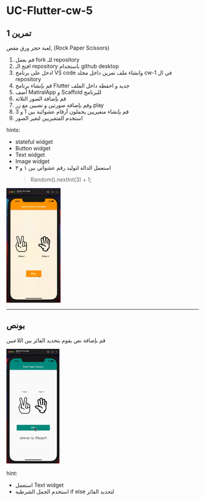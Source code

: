# UC-Flutter-cw-5

## تمرين 1

لعبة حجر ورق مقص, (Rock Paper Scissors)

1. قم بعمل fork للـ repository
2. افتح الـ repository باستخدام github desktop
3. ادخل على برنامج VS code وانشاء ملف تمرين داخل مجلد cw-1 في ال repository
4. قم بإنشاء برنامج Flutter جديد و احفظه داخل الملف
5. أضف MatiralApp و Scaffold للبرنامج
6. قم بإضافة الصور الثلاثة
7. وقم بإضافة صورتين و نصيين مع زر play
8. قم بإنشاء متغيريين يحملون أرقام عشوائية بين 1 و 3
9. استخدم المتغيريين لتغير الصور

hints:

- stateful widget
- Button widget
- Text widget
- Image widget
- استعمل الدالة لتوليد رقم عشوائي بين ١ و ٣
  > Random().nextInt(3) + 1;

<img src="images/cw-5.gif" height="300"/>

---

## بونص

قم بإضافة نص يقوم بتحديد الفائز بين اللاعبين

<img src="images/cw-5-bouns.gif" height="300"/>

hint:

- استعمل Text widget
- استخدم الجمل الشرطية if else لتحديد الفائز
